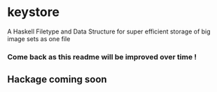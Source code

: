 # keystore

A Haskell Filetype and Data Structure for super efficient storage of big image sets as one file

### Come back as this readme will be improved over time !

## Hackage coming soon

